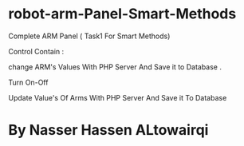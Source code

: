 # robot-arm-Panel-Smart-Methods

Complete ARM Panel ( Task1 For Smart Methods)

Control Contain :

change ARM's Values With PHP Server And Save it to Database .

Turn On-Off

Update Value's Of Arms With PHP Server And Save it To Database



# By Nasser Hassen ALtowairqi
